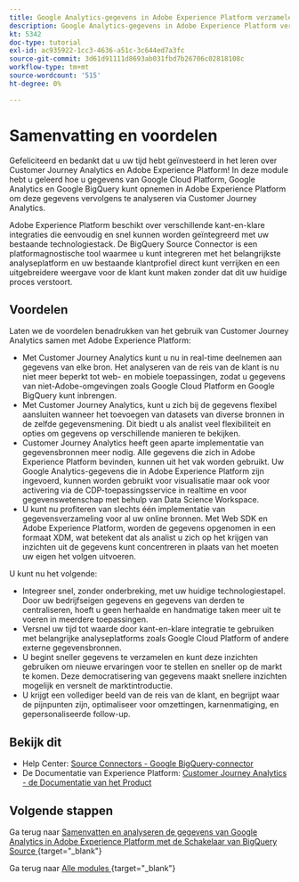 ```yaml
---
title: Google Analytics-gegevens in Adobe Experience Platform verzamelen en analyseren met de BigQuery Source Connector - Samenvatting
description: Google Analytics-gegevens in Adobe Experience Platform verzamelen en analyseren met de BigQuery Source Connector - Samenvatting
kt: 5342
doc-type: tutorial
exl-id: ac935922-1cc3-4636-a51c-3c644ed7a3fc
source-git-commit: 3d61d91111d8693ab031fbd7b26706c02818108c
workflow-type: tm+mt
source-wordcount: '515'
ht-degree: 0%

---
```


# Samenvatting en voordelen

Gefeliciteerd en bedankt dat u uw tijd hebt geïnvesteerd in het leren over Customer Journey Analytics en Adobe Experience Platform!
In deze module hebt u geleerd hoe u gegevens van Google Cloud Platform, Google Analytics en Google BigQuery kunt opnemen in Adobe Experience Platform om deze gegevens vervolgens te analyseren via Customer Journey Analytics.

Adobe Experience Platform beschikt over verschillende kant-en-klare integraties die eenvoudig en snel kunnen worden geïntegreerd met uw bestaande technologiestack. De BigQuery Source Connector is een platformagnostische tool waarmee u kunt integreren met het belangrijkste analyseplatform en uw bestaande klantprofiel direct kunt verrijken en een uitgebreidere weergave voor de klant kunt maken zonder dat dit uw huidige proces verstoort.

## Voordelen

Laten we de voordelen benadrukken van het gebruik van Customer Journey Analytics samen met Adobe Experience Platform:

- Met Customer Journey Analytics kunt u nu in real-time deelnemen aan gegevens van elke bron. Het analyseren van de reis van de klant is nu niet meer beperkt tot web- en mobiele toepassingen, zodat u gegevens van niet-Adobe-omgevingen zoals Google Cloud Platform en Google BigQuery kunt inbrengen.
- Met Customer Journey Analytics, kunt u zich bij de gegevens flexibel aansluiten wanneer het toevoegen van datasets van diverse bronnen in de zelfde gegevensmening. Dit biedt u als analist veel flexibiliteit en opties om gegevens op verschillende manieren te bekijken.
- Customer Journey Analytics heeft geen aparte implementatie van gegevensbronnen meer nodig. Alle gegevens die zich in Adobe Experience Platform bevinden, kunnen uit het vak worden gebruikt. Uw Google Analytics-gegevens die in Adobe Experience Platform zijn ingevoerd, kunnen worden gebruikt voor visualisatie maar ook voor activering via de CDP-toepassingsservice in realtime en voor gegevenswetenschap met behulp van Data Science Workspace.
- U kunt nu profiteren van slechts één implementatie van gegevensverzameling voor al uw online bronnen. Met Web SDK en Adobe Experience Platform, worden de gegevens opgenomen in een formaat XDM, wat betekent dat als analist u zich op het krijgen van inzichten uit de gegevens kunt concentreren in plaats van het moeten uw eigen het volgen uitvoeren.

U kunt nu het volgende:

- Integreer snel, zonder onderbreking, met uw huidige technologiestapel. Door uw bedrijfseigen gegevens en gegevens van derden te centraliseren, hoeft u geen herhaalde en handmatige taken meer uit te voeren in meerdere toepassingen.
- Versnel uw tijd tot waarde door kant-en-klare integratie te gebruiken met belangrijke analyseplatforms zoals Google Cloud Platform of andere externe gegevensbronnen.
- U begint sneller gegevens te verzamelen en kunt deze inzichten gebruiken om nieuwe ervaringen voor te stellen en sneller op de markt te komen. Deze democratisering van gegevens maakt snellere inzichten mogelijk en versnelt de marktintroductie.
- U krijgt een vollediger beeld van de reis van de klant, en begrijpt waar de pijnpunten zijn, optimaliseer voor omzettingen, karnenmatiging, en gepersonaliseerde follow-up.

## Bekijk dit

- Help Center: [ Source Connectors - Google BigQuery-connector ](https://experienceleague.adobe.com/docs/experience-platform/sources/connectors/databases/bigquery.html?lang=nl-NL)
- De Documentatie van Experience Platform: [ Customer Journey Analytics - de Documentatie van het Product ](https://experienceleague.adobe.com/docs/analytics-platform/using/cja-landing.html?lang=nl-NL)

## Volgende stappen

Ga terug naar [ Samenvatten en analyseren de gegevens van Google Analytics in Adobe Experience Platform met de Schakelaar van BigQuery Source ](./customer-journey-analytics-bigquery-gcp.md){target="_blank"}

Ga terug naar [ Alle modules ](./../../../../overview.md){target="_blank"}
